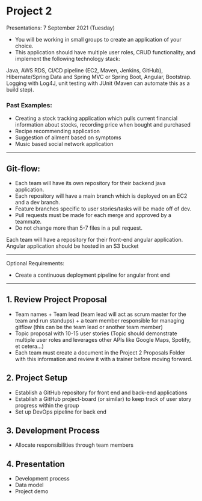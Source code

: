# Project 2 
Presentations: 7 September 2021 (Tuesday)
-	You will be working in small groups to create an application of your choice.
-	This application should have multiple user roles, CRUD functionality, and implement the following technology stack:

Java, AWS RDS, CI/CD pipeline (EC2, Maven, Jenkins, GitHub), Hibernate/Spring Data and Spring MVC or Spring Boot, Angular, Bootstrap.
Logging with Log4J, unit testing with JUnit (Maven can automate this as a build step).

### Past Examples: 
-	Creating a stock tracking application which pulls current financial information about stocks, recording price when bought and purchased
-	Recipe recommending application
-	Suggestion of ailment based on symptoms
-	Music based social network application 

---

##  Git-flow:
-	Each team will have its own repository for their backend java application.
-	Each repository will have a main branch which is deployed on an EC2 and a dev branch.
-	Feature branches specific to user stories/tasks will be made off of dev.
-	Pull requests must be made for each merge and approved by a teammate.
-	Do not change more than 5-7 files in a pull request.

Each team will have a repository for their front-end angular application.
Angular application should be hosted in an S3 bucket

____________________________________________________________________________

Optional Requirements:
-	Create a continuous deployment pipeline for angular front end
____________________________________________________________________________


## 1.	 Review Project Proposal
-	Team names + Team lead (team lead will act as scrum master for the team and run standups) + a team member responsible for managing gitflow (this can be the team lead or another team member)
-	Topic proposal with 10-15 user stories (Topic should demonstrate multiple user roles and leverages other APIs like Google Maps, Spotify, et cetera…)
-	Each team must create a document in the Project 2 Proposals Folder with this information and review it with a trainer before moving forward.
## 2.	Project Setup
-	Establish a GitHub repository for front end and back-end applications
-	Establish a GitHub project-board (or similar) to keep track of user story progress within the group
-	Set up DevOps pipeline for back end
## 3.	Development Process
-	Allocate responsibilities through team members
## 4.	Presentation
- Development process
- Data model
- Project demo 



